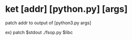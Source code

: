 # ket [addr] [python.py] [args]

patch addr to output of [python3.py args]

ex) patch $stdout ./fsop.py $libc
